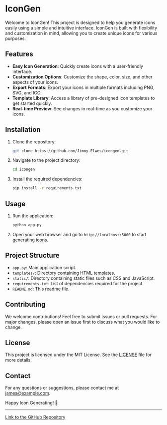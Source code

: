 # IconGen

Welcome to IconGen! This project is designed to help you generate icons easily using a simple and intuitive interface. IconGen is built with flexibility and customization in mind, allowing you to create unique icons for various purposes.

## Features

- **Easy Icon Generation**: Quickly create icons with a user-friendly interface.
- **Customization Options**: Customize the shape, color, size, and other aspects of your icons.
- **Export Formats**: Export your icons in multiple formats including PNG, SVG, and ICO.
- **Template Library**: Access a library of pre-designed icon templates to get started quickly.
- **Real-time Preview**: See changes in real-time as you customize your icons.

## Installation

1. Clone the repository:
    ```bash
    git clone https://github.com/Jimmy-Elwes/icongen.git
    ```
2. Navigate to the project directory:
    ```bash
    cd icongen
    ```
3. Install the required dependencies:
    ```bash
    pip install -r requirements.txt
    ```

## Usage

1. Run the application:
    ```bash
    python app.py
    ```
2. Open your web browser and go to `http://localhost:5000` to start generating icons.

## Project Structure

- `app.py`: Main application script.
- `templates/`: Directory containing HTML templates.
- `static/`: Directory containing static files such as CSS and JavaScript.
- `requirements.txt`: List of dependencies required for the project.
- `README.md`: This readme file.

## Contributing

We welcome contributions! Feel free to submit issues or pull requests. For major changes, please open an issue first to discuss what you would like to change.

## License

This project is licensed under the MIT License. See the [LICENSE](LICENSE) file for more details.

## Contact

For any questions or suggestions, please contact me at james@example.com.

Happy Icon Generating! 🚀

---
[Link to the GitHub Repository](https://github.com/Jimmy-Elwes/icongen)
